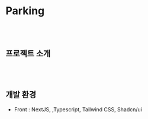 # Parking

<br /><br />

## 프로젝트 소개

<br /><br />

## 개발 환경

- Front : NextJS, ,Typescript, Tailwind CSS, Shadcn/ui
